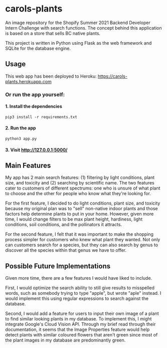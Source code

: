 # carols-plants

An image repository for the Shopify Summer 2021 Backend Developer Intern Challenge with search functions. The concept behind this application is based on a store that sells BC native plants.

This project is written in Python using Flask as the web framework and SQLite for the database engine.

## Usage
This web app has been deployed to Heroku: https://carols-plants.herokuapp.com

### Or run the app yourself:
#### 1. Install the dependencies
```
pip3 install -r requirements.txt
```
#### 2. Run the app
```
python3 app.py
```
#### 3. Visit http://127.0.0.1:5000/

## Main Features
My app has 2 main search features: (1) filtering by light conditions, plant size, and toxicity and (2) searching by scientific name. The two features cater to customers of different spectrums: one who is unsure of what plant to choose and the other for people who know what they're looking for. 

For the first feature, I decided to do light conditions, plant size, and toxicity because my original plan was to "sell" non-native indoor plants and those factors help determine plants to put in your home. However, given more time, I would change filters to be max plant height, hardiness, light conditions, soil conditions, and the pollinators it attracts. 

For the second feature, I felt that it was important to make the shopping process simpler for customers who knew what plant they wanted. Not only can customers search for a species, but they can also search by genus to discover all the species within that genus we have to offer.

## Possible Future Implementations
Given more time, there are a few features I would have liked to include.

First, I would optimize the search ability to still give results to misspelled words, such as somebody trying to type "apple", but wrote "aple" instead. I would implement this using regular expressions to search against the database.

Second, I would add a feature for users to input their own image of a plant to find similar looking plants in my database. To implement this, I might integrate Google's Cloud Vision API. Through my brief read through their documentation, it seems that the Image Properties feature would help detect plants with similar coloured flowers that aren't green since most of the plant images in my database are predominantly green.
